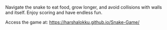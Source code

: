 Navigate the snake to eat food, grow longer, and avoid collisions with walls and itself. Enjoy scoring and have endless fun.

Access the game at: https://harshalokku.github.io/Snake-Game/

